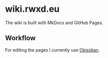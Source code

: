 # wiki.rwxd.eu

The wiki is built with MkDocs and GitHub Pages.

## Workflow

For editing the pages I currently use [Obisidian](https://obsidian.md/).
